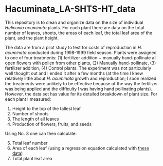 
# Hacuminata_LA-SHTS-HT_data

<!-- badges: start -->
<!-- badges: end -->

This repository is to clean and organize data on the size of individual _Heliconia acuminata_ plants. For each plant there are data on the total number of leaves, shoots, the areas of each leaf, the total leaf area of the plant, and the plant height.

The data are from a pilot study to test for costs of reproduction in *H. acuminata* conducted during 1998-1999 field season. Plants were assigned to one of four treatments: (1) fertilizer addition + manually hand-pollinate all open flowers with pollen from other plants, (2) Manually hand-pollinate, (3) fertilizer addition, (4) Control plants. The experiment was not particularly well thought out and I ended it after a few months (at the time I knew relatively little about _H. acuminata_ growth and reproduction; I soon realized the treatments were unlikely to be effective because of the way the fertilizer was being applied and the difficulty I was having hand pollinating plants). However, the data set has value for its detailed breakdown of plant size. For each plant I measured:

1. Height to the top of the tallest leaf
2. Number of shoots
3. The length of all leaves
4. Production of flowers, fruits, and seeds

Using No. 3 one can then calculate:

5. Total leaf number
6. Area of each leaf (using a regression equation calculated with [these data](10.6084/m9.figshare.92691))
7. Total plant leaf area






